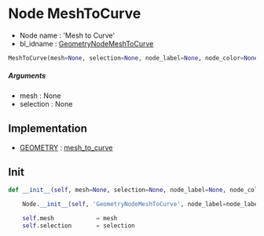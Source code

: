 # Node MeshToCurve

- Node name : 'Mesh to Curve'
- bl_idname : [GeometryNodeMeshToCurve](https://docs.blender.org/api/current/bpy.types.GeometryNodeMeshToCurve.html)


``` python
MeshToCurve(mesh=None, selection=None, node_label=None, node_color=None)
```
##### Arguments

- mesh : None
- selection : None

## Implementation

- [GEOMETRY](/docs/GeoNodes/socket_GEOMETRY.md) : [mesh_to_curve](/docs/GeoNodes/socket_GEOMETRY.md#mesh_to_curve)

## Init

``` python
def __init__(self, mesh=None, selection=None, node_label=None, node_color=None):

    Node.__init__(self, 'GeometryNodeMeshToCurve', node_label=node_label, node_color=node_color)

    self.mesh            = mesh
    self.selection       = selection
```
